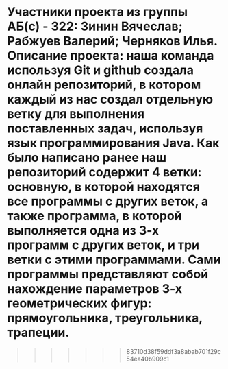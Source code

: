 Участники проекта из группы АБ(с) - 322:
Зинин Вячеслав;
Рабжуев Валерий;
Черняков Илья.
Описание проекта: наша команда используя Git и github создала онлайн репозиторий, в котором каждый из нас создал отдельную ветку для выполнения поставленных задач, используя язык программирования Java. Как было написано ранее наш репозиторий содержит 4 ветки: основную, в которой находятся все программы с других веток, а также программа, в которой выполняется одна из 3-х программ с других веток, и три ветки с этими программами. Сами программы представляют собой нахождение параметров 3-х геометрических фигур: прямоугольника, треугольника, трапеции.
=======

>>>>>>> 83710d38f59ddf3a8abab701f29c54ea40b909c1
